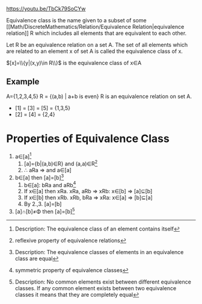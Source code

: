https://youtu.be/TbCk79SoCYw

Equivalence class is the name given to a subset of some [[Math/DiscreteMathematics/Relation/Equivalence Relation|equivalence relation]] R which includes all elements that are equivalent to each other.

Let R be an equivalence relation on a set A.  The set of all elements which are related to an element x of set A is called the equivalence class of x.

$[x]=\\{y|(x,y)\in R\\}$ is the equivalence class of x∈A

## Example
A={1,2,3,4,5}
R = {(a,b) | a+b is even}
R is an equivalence relation on set A.
* \[1\]  = \[3\] = \[5\] = {1,3,5}
*  \[2\] = \[4\] = {2,4}

# Properties of Equivalence Class
1. a∈\[a\][^1]
	1. \[a\]={b|(a,b)∈R} and (a,a)∈R[^5]
	2. ∴ aRa ⇒ and a∈\[a\]
2. b∈\[a\] then \[a\]=\[b\][^2]
	1. b∈\[a\]: bRa and aRb[^3]
	2. If x∈\[a\] then xRa. xRa, aRb ⇒ xRb: x∈\[b\] ⇒ \[a\]⊆\[b\]
	3. If x∈\[b\] then xRb. xRb, bRa ⇒ xRa: x∈\[a\] ⇒ \[b\]⊆\[a\]
	4. By 2.,3. \[a\]=\[b\]
3. \[a\]∩\[b\]≠Φ then \[a\]=\[b\][^4]

[^1]: Description: The equivalence class of an element contains itself
[^2]: Description: The equivalence classes of elements in an equivalence class are equal
[^3]: symmetric property of equivalence classes
[^4]: Description: No common elements exist between different equivalence classes. If any common element exists between two equivalence classes it means that they are completely equal
[^5]: reflexive property of equivalence relations